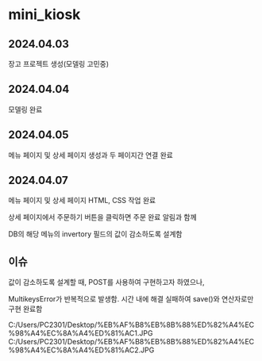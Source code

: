 # mini_kiosk

## 2024.04.03

장고 프로젝트 생성(모델링 고민중)

## 2024.04.04

모델링 완료

## 2024.04.05

메뉴 페이지 및 상세 페이지 생성과 두 페이지간 연결 완료

## 2024.04.07

메뉴 페이지 및 상세 페이지 HTML, CSS 작업 완료

상세 페이지에서 주문하기 버튼을 클릭하면 주문 완료 알림과 함께 

DB의 해당 메뉴의 invertory 필드의 값이 감소하도록 설계함

## 이슈

값이 감소하도록 설계할 때, POST를 사용하여 구현하고자 하였으나, 

MultikeysError가 반복적으로 발생함. 시간 내에 해결 실패하여 save()와 연산자로만 구현 완료함

C:/Users/PC2301/Desktop/%EB%AF%B8%EB%8B%88%ED%82%A4%EC%98%A4%EC%8A%A4%ED%81%AC1.JPG
C:/Users/PC2301/Desktop/%EB%AF%B8%EB%8B%88%ED%82%A4%EC%98%A4%EC%8A%A4%ED%81%AC2.JPG
